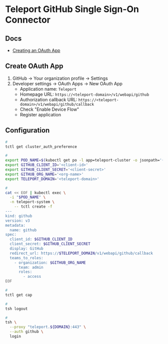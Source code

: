 # Teleport GitHub Single Sign-On Connector

<!--
https://goteleport.com/docs/deploy-a-cluster/helm-deployments/kubernetes-cluster/#step-33-sso-for-kubernetes
-->

## Docs

- [Creating an OAuth App](https://docs.github.com/en/developers/apps/building-oauth-apps/creating-an-oauth-app)

## Create OAuth App

1. GitHub -> Your organization profile -> Settings
2. Developer settings -> OAuth Apps -> New OAuth App
   - Application name: `Teleport`
   - Homepage URL: `https://<teleport-domain>/v1/webapi/github`
   - Authorization callback URL: `https://<teleport-domain>/v1/webapi/github/callback`
   - Check "Enable Device Flow"
   - Register application

## Configuration

```sh
#
tctl get cluster_auth_preference

#
export POD_NAME=$(kubectl get po -l app=teleport-cluster -o jsonpath='{.items[0].metadata.name}' -n teleport-system)
export GITHUB_CLIENT_ID='<client-id>'
export GITHUB_CLIENT_SECRET='<client-secret>'
export GITHUB_ORG_NAME='<org-name>'
export TELEPORT_DOMAIN='<teleport-domain>'

#
cat << EOF | kubectl exec \
  -i "$POD_NAME" \
  -n teleport-system \
    -- tctl create -f
---
kind: github
version: v3
metadata:
  name: github
spec:
  client_id: $GITHUB_CLIENT_ID
  client_secret: $GITHUB_CLIENT_SECRET
  display: GitHub
  redirect_url: https://$TELEPORT_DOMAIN/v1/webapi/github/callback
  teams_to_roles:
    - organization: $GITHUB_ORG_NAME
      team: admin
      roles:
        - access
EOF

#
tctl get cap

#
tsh logout

#
tsh \
  --proxy "teleport.${DOMAIN}:443" \
  --auth github \
  login
```
